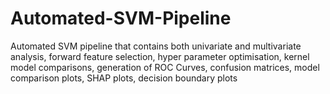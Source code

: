 # Automated-SVM-Pipeline
Automated SVM pipeline that contains both univariate and multivariate analysis, forward feature selection, hyper parameter optimisation, kernel model comparisons, generation of ROC Curves, confusion matrices, model comparison plots, SHAP plots, decision boundary plots
